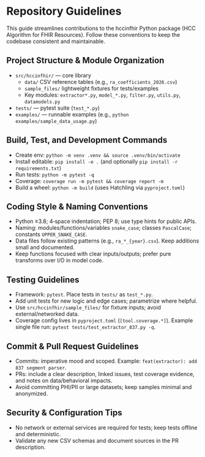 # Repository Guidelines

This guide streamlines contributions to the hccinfhir Python package (HCC Algorithm for FHIR Resources). Follow these conventions to keep the codebase consistent and maintainable.

## Project Structure & Module Organization
- `src/hccinfhir/` — core library
  - `data/` CSV reference tables (e.g., `ra_coefficients_2026.csv`)
  - `sample_files/` lightweight fixtures for tests/examples
  - Key modules: `extractor*.py`, `model_*.py`, `filter.py`, `utils.py`, `datamodels.py`
- `tests/` — pytest suite (`test_*.py`)
- `examples/` — runnable examples (e.g., `python examples/sample_data_usage.py`)

## Build, Test, and Development Commands
- Create env: `python -m venv .venv && source .venv/bin/activate`
- Install editable: `pip install -e .` (and optionally `pip install -r requirements.txt`)
- Run tests: `python -m pytest -q`
- Coverage: `coverage run -m pytest && coverage report -m`
- Build a wheel: `python -m build` (uses Hatchling via `pyproject.toml`)

## Coding Style & Naming Conventions
- Python ≥3.8; 4‑space indentation; PEP 8; use type hints for public APIs.
- Naming: modules/functions/variables `snake_case`; classes `PascalCase`; constants `UPPER_SNAKE_CASE`.
- Data files follow existing patterns (e.g., `ra_*_{year}.csv`). Keep additions small and documented.
- Keep functions focused with clear inputs/outputs; prefer pure transforms over I/O in model code.

## Testing Guidelines
- Framework: `pytest`. Place tests in `tests/` as `test_*.py`.
- Add unit tests for new logic and edge cases; parametrize where helpful.
- Use `src/hccinfhir/sample_files/` for fixture inputs; avoid external/networked data.
- Coverage config lives in `pyproject.toml` (`[tool.coverage.*]`). Example single file run: `pytest tests/test_extractor_837.py -q`.

## Commit & Pull Request Guidelines
- Commits: imperative mood and scoped. Example: `feat(extractor): add 837 segment parser`.
- PRs: include a clear description, linked issues, test coverage evidence, and notes on data/behavioral impacts.
- Avoid committing PHI/PII or large datasets; keep samples minimal and anonymized.

## Security & Configuration Tips
- No network or external services are required for tests; keep tests offline and deterministic.
- Validate any new CSV schemas and document sources in the PR description.
